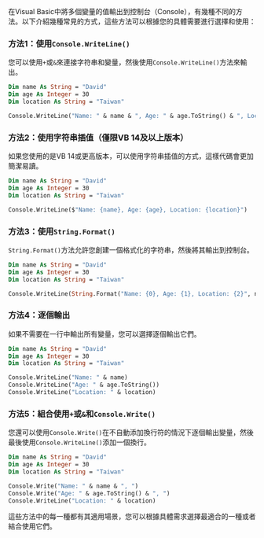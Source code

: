 在Visual Basic中將多個變量的值輸出到控制台（Console），有幾種不同的方法。以下介紹幾種常見的方式，這些方法可以根據您的具體需要進行選擇和使用：

### 方法1：使用`Console.WriteLine()`
您可以使用`+`或`&`來連接字符串和變量，然後使用`Console.WriteLine()`方法來輸出。

```vb
Dim name As String = "David"
Dim age As Integer = 30
Dim location As String = "Taiwan"

Console.WriteLine("Name: " & name & ", Age: " & age.ToString() & ", Location: " & location)
```

### 方法2：使用字符串插值（僅限VB 14及以上版本）
如果您使用的是VB 14或更高版本，可以使用字符串插值的方式，這樣代碼會更加簡潔易讀。

```vb
Dim name As String = "David"
Dim age As Integer = 30
Dim location As String = "Taiwan"

Console.WriteLine($"Name: {name}, Age: {age}, Location: {location}")
```

### 方法3：使用`String.Format()`
`String.Format()`方法允許您創建一個格式化的字符串，然後將其輸出到控制台。

```vb
Dim name As String = "David"
Dim age As Integer = 30
Dim location As String = "Taiwan"

Console.WriteLine(String.Format("Name: {0}, Age: {1}, Location: {2}", name, age, location))
```

### 方法4：逐個輸出
如果不需要在一行中輸出所有變量，您可以選擇逐個輸出它們。

```vb
Dim name As String = "David"
Dim age As Integer = 30
Dim location As String = "Taiwan"

Console.WriteLine("Name: " & name)
Console.WriteLine("Age: " & age.ToString())
Console.WriteLine("Location: " & location)
```

### 方法5：組合使用`+`或`&`和`Console.Write()`
您還可以使用`Console.Write()`在不自動添加換行符的情況下逐個輸出變量，然後最後使用`Console.WriteLine()`添加一個換行。

```vb
Dim name As String = "David"
Dim age As Integer = 30
Dim location As String = "Taiwan"

Console.Write("Name: " & name & ", ")
Console.Write("Age: " & age.ToString() & ", ")
Console.WriteLine("Location: " & location)
```

這些方法中的每一種都有其適用場景，您可以根據具體需求選擇最適合的一種或者結合使用它們。